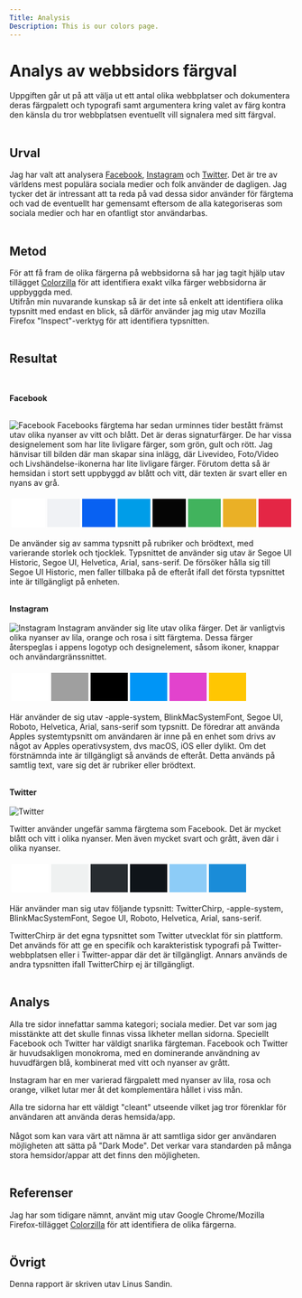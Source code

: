 ```yaml
---
Title: Analysis
Description: This is our colors page.
---
```


Analys av webbsidors färgval
=======================

Uppgiften går ut på att välja ut ett antal olika webbplatser och dokumentera deras färgpalett och typografi samt argumentera kring valet av färg kontra den känsla du tror webbplatsen eventuellt vill signalera med sitt färgval.
<br><br>

Urval
-----------------------

Jag har valt att analysera [Facebook](https://www.facebook.com), [Instagram](https://www.instagram.com) och [Twitter](https://www.twitter.com). Det är tre av världens mest populära sociala medier och folk använder de dagligen. Jag tycker det är intressant att ta reda på vad dessa sidor använder för färgtema och vad de eventuellt har gemensamt eftersom de alla kategoriseras som sociala medier och har en ofantligt stor användarbas.
<br><br>

Metod
-----------------------

För att få fram de olika färgerna på webbsidorna så har jag tagit hjälp utav tillägget [Colorzilla](https://www.colorzilla.com/) för att identifiera exakt vilka färger webbsidorna är uppbyggda med.
<br>
Utifrån min nuvarande kunskap så är det inte så enkelt att identifiera olika typsnitt med endast en blick, så därför använder jag mig utav Mozilla Firefox "Inspect"-verktyg för att identifiera typsnitten.
<br><br>

Resultat
-----------------------
<br>

**Facebook**
<br>
<br>

<img src="%assets_url%/img/facebook.png" alt="Facebook" class="facebook-image">
Facebooks färgtema har sedan urminnes tider bestått främst utav olika nyanser av vitt och blått. Det är deras signaturfärger. De har vissa designelement som har lite livligare färger, som grön, gult och rött. Jag hänvisar till bilden där man skapar sina inlägg, där Livevideo, Foto/Video och Livshändelse-ikonerna har lite livligare färger. Förutom detta så är hemsidan i stort sett uppbyggd av blått och vitt, där texten är svart eller en nyans av grå.
<table style="border-spacing: 4px; border-collapse: separate">
<tr>
<td style="height: 50px; width: 50px; background-color: #FFFFFF">
<td style="height: 50px; width: 50px; background-color: #f0f2f5">
<td style="height: 50px; width: 50px; background-color: #0861F2">
<td style="height: 50px; width: 50px; background-color: #009DE8">
<td style="height: 50px; width: 50px; background-color: #050505">
<td style="height: 50px; width: 50px; background-color: #41B35D">
<td style="height: 50px; width: 50px; background-color: #EAB026">
<td style="height: 50px; width: 50px; background-color: #E42645">
</tr>
</table>

De använder sig av samma typsnitt på rubriker och brödtext, med varierande storlek och tjocklek. Typsnittet de använder sig utav är Segoe UI Historic, Segoe UI, Helvetica, Arial, sans-serif. De försöker hålla sig till Segoe UI Historic, men faller tillbaka på de efteråt ifall det första typsnittet inte är tillgängligt på enheten.
<br>
<br>

**Instagram**
<br>
<br>
<img src="%assets_url%/img/instagram.png" alt="Instagram" class="instagram-image">
Instagram använder sig lite utav olika färger. Det är vanligtvis olika nyanser av lila, orange och rosa i sitt färgtema. Dessa färger återspeglas i appens logotyp och designelement, såsom ikoner, knappar och användargränssnittet.
<table style="border-spacing: 4px; border-collapse: separate">
<tr>
<td style="height: 50px; width: 50px; background-color: #FFFFFF">
<td style="height: 50px; width: 50px; background-color: #9F9F9F">
<td style="height: 50px; width: 50px; background-color: #000000">
<td style="height: 50px; width: 50px; background-color: #0095F6">
<td style="height: 50px; width: 50px; background-color: #E243CD">
<td style="height: 50px; width: 50px; background-color: #FFC602">
</tr>
</table>

Här använder de sig utav -apple-system, BlinkMacSystemFont, Segoe UI, Roboto, Helvetica, Arial, sans-serif som typsnitt. De föredrar att använda Apples systemtypsnitt om användaren är inne på en enhet som drivs av något av Apples operativsystem, dvs macOS, iOS eller dylikt. Om det förstnämnda inte är tillgängligt så används de efteråt. Detta används på samtlig text, vare sig det är rubriker eller brödtext.
<br>
<br>

**Twitter**
<br>
<br>
<img src="%assets_url%/img/twitter.png" alt="Twitter" class="twitter-image">

Twitter använder ungefär samma färgtema som Facebook. Det är mycket blått och vitt i olika nyanser. Men även mycket svart och grått, även där i olika nyanser.

<table style="border-spacing: 4px; border-collapse: separate">
<tr>
<td style="height: 50px; width: 50px; background-color: #FFFFFF">
<td style="height: 50px; width: 50px; background-color: #EFF1F1">
<td style="height: 50px; width: 50px; background-color: #272C30">
<td style="height: 50px; width: 50px; background-color: #0F1419">
<td style="height: 50px; width: 50px; background-color: #8DCCF7">
<td style="height: 50px; width: 50px; background-color: #1A8CD8">
</tr>
</table>


Här använder man sig utav följande typsnitt: TwitterChirp, -apple-system, BlinkMacSystemFont, Segoe UI, Roboto, Helvetica, Arial, sans-serif.

TwitterChirp är det egna typsnittet som Twitter utvecklat för sin plattform. Det används för att ge en specifik och karakteristisk typografi på Twitter-webbplatsen eller i Twitter-appar där det är tillgängligt. Annars används de andra typsnitten ifall TwitterChirp ej är tillgängligt.
<br><br>

Analys
-----------------------

Alla tre sidor innefattar samma kategori; sociala medier. Det var som jag misstänkte att det skulle finnas vissa likheter mellan sidorna. Speciellt Facebook och Twitter har väldigt snarlika färgteman.
Facebook och Twitter är huvudsakligen monokroma, med en dominerande användning av huvudfärgen blå, kombinerat med vitt och nyanser av grått.

Instagram har en mer varierad färgpalett med nyanser av lila, rosa och orange, vilket lutar mer åt det komplementära hållet i viss mån.

Alla tre sidorna har ett väldigt "cleant" utseende vilket jag tror förenklar för användaren att använda deras hemsida/app. 
<br><br>
Något som kan vara värt att nämna är att samtliga sidor ger användaren möjligheten att sätta på "Dark Mode". Det verkar vara standarden på många stora hemsidor/appar att det finns den möjligheten.
<br><br>

Referenser
-----------------------

Jag har som tidigare nämnt, använt mig utav Google Chrome/Mozilla Firefox-tillägget [Colorzilla](https://www.colorzilla.com/) för att identifiera de olika färgerna.
<br><br>

Övrigt
-----------------------

Denna rapport är skriven utav Linus Sandin.